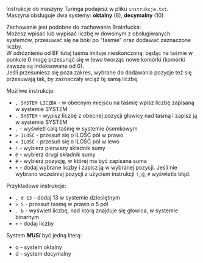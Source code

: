 Instrukcje do maszyny Turinga podajesz w pliku `instrukcje.txt`.<br/>
Maszyna obsługuje dwa systemy: **oktalny** (8), **decymalny** (10)

Zachowanie jest podobne do zachowania Brainfucka:<br/>
Możesz wpisać lub wypisać liczbę w dowolnym z obsługiwanych systemów, przesuwać się na boki po "taśmie" oraz dodawać zaznaczone liczby.<br/> W odróżnieniu od BF tutaj taśma imituje nieskończoną: będąc na taśmie w punkcie 0 mogę przesunąć się w lewo tworząc nowe komórki (komórki zawsze są indeksowane od 0).<br/>Jeśli przesuniesz się poza zakres, wybrane do dodawania pozycje też się przesuwają tak, by zaznaczały wciąż tę samą liczbę. 

Możliwe instrukcje:
* `, SYSTEM LICZBA`     -   w obecnym miejscu na taśmię wpisz liczbę zapisaną w systemie SYSTEM
* `. SYSTEM`            -   wypisz liczbę z obecnej pozycji głowicy nad taśmą i zapisz ją w systemie SYSTEM
* `.`                   -   wyświetl całą taśmę w systemie ósemkowym
* `> ILOŚĆ`             -   przesuń się o ILOŚĆ pól w prawo
* `< ILOŚĆ`             -   przesuń się o ILOŚĆ pól w lewo
* `!`                   -   wybierz pierwszy składnik sumy
* `@`                   -   wybierz drugi składnik sumy
* `#`                   -   wybierz pozycję, w której ma być zapisana suma
* `+`                   -   dodaj wybrane liczby i zapisz ją w wybranej pozycji. Jeśli nie wybrano wcześniej pozycji z użyciem instrukcji `!`, `@`, `#` wyświetla błąd.

Przykładowe instrukcje:
* `, d 13` - dodaj 13 w systemie dziesiętnym
* `> 5` - przesuń tasmę w prawo o 5 pól
* `. b` - wyświetl liczbę, nad którą znajduje się głowica, w systemie binarnym
* `+` - dodaj liczby

System ***MUSI*** być jedną literą:
* o - system oktalny
* d - system decymalny
